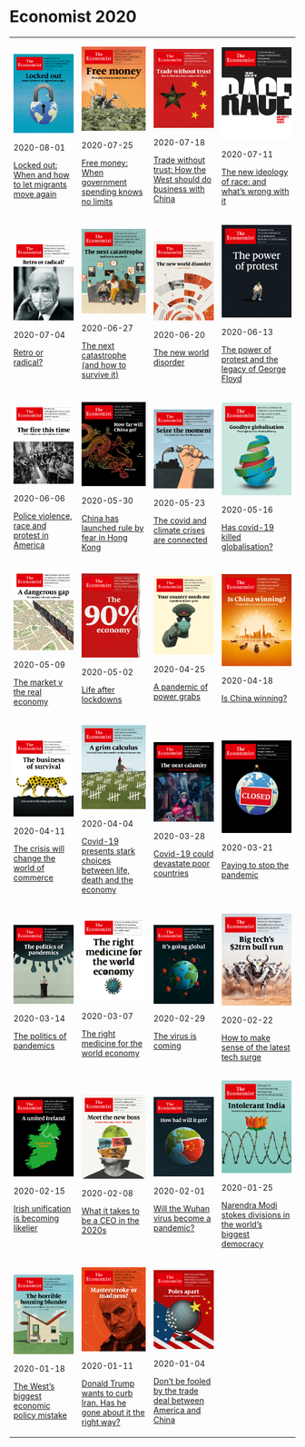# Economist 2020
<table><tr><td><p><img src = './2020-08-01/cover.jpg'/></p><p>2020-08-01</p><p><a href='./2020-08-01'>Locked out: When and how to let migrants move again</a></p></td><td><p><img src = './2020-07-25/cover.jpg'/></p><p>2020-07-25</p><p><a href='./2020-07-25'>Free money: When government spending knows no limits</a></p></td><td><p><img src = './2020-07-18/cover.jpg'/></p><p>2020-07-18</p><p><a href='./2020-07-18'>Trade without trust: How the West should do business with China</a></p></td><td><p><img src = './2020-07-11/cover.jpg'/></p><p>2020-07-11</p><p><a href='./2020-07-11'>The new ideology of race: and what’s wrong with it</a></p></td></tr><tr><td><p><img src = './2020-07-04/cover.jpg'/></p><p>2020-07-04</p><p><a href='./2020-07-04'>Retro or radical?</a></p></td><td><p><img src = './2020-06-27/cover.jpg'/></p><p>2020-06-27</p><p><a href='./2020-06-27'>The next catastrophe (and how to survive it)</a></p></td><td><p><img src = './2020-06-20/cover.jpg'/></p><p>2020-06-20</p><p><a href='./2020-06-20'>The new world disorder</a></p></td><td><p><img src = './2020-06-13/cover.jpg'/></p><p>2020-06-13</p><p><a href='./2020-06-13'>The power of protest and the legacy of George Floyd</a></p></td></tr><tr><td><p><img src = './2020-06-06/cover.jpg'/></p><p>2020-06-06</p><p><a href='./2020-06-06'>Police violence, race and protest in America</a></p></td><td><p><img src = './2020-05-30/cover.jpg'/></p><p>2020-05-30</p><p><a href='./2020-05-30'>China has launched rule by fear in Hong Kong</a></p></td><td><p><img src = './2020-05-23/cover.jpg'/></p><p>2020-05-23</p><p><a href='./2020-05-23'>The covid and climate crises are connected</a></p></td><td><p><img src = './2020-05-16/cover.jpg'/></p><p>2020-05-16</p><p><a href='./2020-05-16'>Has covid-19 killed globalisation?</a></p></td></tr><tr><td><p><img src = './2020-05-09/cover.jpg'/></p><p>2020-05-09</p><p><a href='./2020-05-09'>The market v the real economy</a></p></td><td><p><img src = './2020-05-02/cover.jpg'/></p><p>2020-05-02</p><p><a href='./2020-05-02'>Life after lockdowns</a></p></td><td><p><img src = './2020-04-25/cover.jpg'/></p><p>2020-04-25</p><p><a href='./2020-04-25'>A pandemic of power grabs</a></p></td><td><p><img src = './2020-04-18/cover.jpg'/></p><p>2020-04-18</p><p><a href='./2020-04-18'>Is China winning?</a></p></td></tr><tr><td><p><img src = './2020-04-11/cover.jpg'/></p><p>2020-04-11</p><p><a href='./2020-04-11'>The crisis will change the world of commerce</a></p></td><td><p><img src = './2020-04-04/cover.jpg'/></p><p>2020-04-04</p><p><a href='./2020-04-04'>Covid-19 presents stark choices between life, death and the economy</a></p></td><td><p><img src = './2020-03-28/cover.jpg'/></p><p>2020-03-28</p><p><a href='./2020-03-28'>Covid-19 could devastate poor countries</a></p></td><td><p><img src = './2020-03-21/cover.jpg'/></p><p>2020-03-21</p><p><a href='./2020-03-21'>Paying to stop the pandemic</a></p></td></tr><tr><td><p><img src = './2020-03-14/cover.jpg'/></p><p>2020-03-14</p><p><a href='./2020-03-14'>The politics of pandemics</a></p></td><td><p><img src = './2020-03-07/cover.jpg'/></p><p>2020-03-07</p><p><a href='./2020-03-07'>The right medicine for the world economy</a></p></td><td><p><img src = './2020-02-29/cover.jpg'/></p><p>2020-02-29</p><p><a href='./2020-02-29'>The virus is coming</a></p></td><td><p><img src = './2020-02-22/cover.jpg'/></p><p>2020-02-22</p><p><a href='./2020-02-22'>How to make sense of the latest tech surge</a></p></td></tr><tr><td><p><img src = './2020-02-15/cover.jpg'/></p><p>2020-02-15</p><p><a href='./2020-02-15'>Irish unification is becoming likelier</a></p></td><td><p><img src = './2020-02-08/cover.jpg'/></p><p>2020-02-08</p><p><a href='./2020-02-08'>What it takes to be a CEO in the 2020s</a></p></td><td><p><img src = './2020-02-01/cover.jpg'/></p><p>2020-02-01</p><p><a href='./2020-02-01'>Will the Wuhan virus become a pandemic?</a></p></td><td><p><img src = './2020-01-25/cover.jpg'/></p><p>2020-01-25</p><p><a href='./2020-01-25'>Narendra Modi stokes divisions in the world’s biggest democracy</a></p></td></tr><tr><td><p><img src = './2020-01-18/cover.jpg'/></p><p>2020-01-18</p><p><a href='./2020-01-18'>The West’s biggest economic policy mistake</a></p></td><td><p><img src = './2020-01-11/cover.jpg'/></p><p>2020-01-11</p><p><a href='./2020-01-11'>Donald Trump wants to curb Iran. Has he gone about it the right way?</a></p></td><td><p><img src = './2020-01-04/cover.jpg'/></p><p>2020-01-04</p><p><a href='./2020-01-04'>Don’t be fooled by the trade deal between America and China</a></p></td></tr></table>